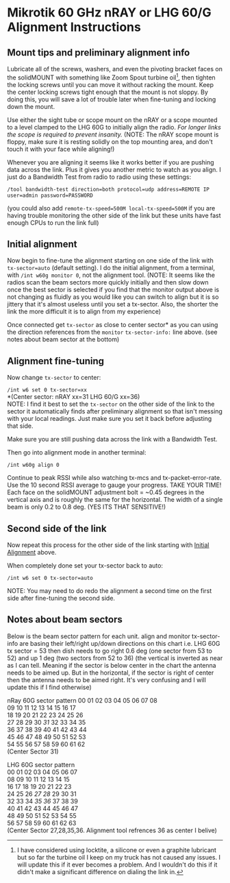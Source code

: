 # Mikrotik 60 GHz nRAY or LHG 60/G Alignment Instructions

## Mount tips and preliminary alignment info
Lubricate all of the screws, washers, and even the pivoting bracket faces on the solidMOUNT with something like Zoom Spout turbine oil[^1], then tighten the locking screws until you can move it without racking the mount. Keep the center locking screws tight enough that the mount is not sloppy. By doing this, you will save a lot of trouble later when fine-tuning and locking down the mount.

Use either the sight tube or scope mount on the nRAY or a scope mounted to a level clamped to the LHG 60G to initially align the radio. *For longer links the scope is required to prevent insanity.* (NOTE: The nRAY scope mount is floppy, make sure it is resting solidly on the top mounting area, and don't touch it with your face while aligning!)

Whenever you are aligning it seems like it works better if you are pushing data across the link. Plus it gives you another metric to watch as you align. I just do a Bandwidth Test from radio to radio using these settings:

`/tool bandwidth-test direction=both protocol=udp address=REMOTE IP user=admin password=PASSWORD`

(you could also add `remote-tx-speed=500M local-tx-speed=500M` if you are having trouble monitoring the other side of the link but these units have fast enough CPUs to run the link full)

## Initial alignment

Now begin to fine-tune the alignment starting on one side of the link with `tx-sector=auto` (default setting). I do the initial alignment, from a terminal, with `/int w60g monitor 0`, not the alignment tool. (NOTE: It seems like the radios scan the beam sectors more quickly initially and then slow down once the best sector is selected if you find that the monitor output above is not changing as fluidly as you would like you can switch to align but it is so jittery that it's almost useless until you set a tx-sector. Also, the shorter the link the more difficult it is to align from my experience)

Once connected get `tx-sector` as close to center sector* as you can using the direction references from the `monitor` `tx-sector-info:` line above. (see notes about beam sector at the bottom)

## Alignment fine-tuning

Now change `tx-sector` to center:

`/int w6 set 0 tx-sector=xx`  
*(Center sector: nRAY xx=31 LHG 60/G xx=36)  
NOTE: I find it best to set the `tx-sector` on the other side of the link to the sector it automatically finds after preliminary alignment so that isn't messing with your local readings. Just make sure you set it back before adjusting that side.

Make sure you are still pushing data across the link with a Bandwidth Test.

Then go into alignment mode in another terminal:

`/int w60g align 0`

Continue to peak RSSI while also watching tx-mcs and tx-packet-error-rate. Use the 10 second RSSI average to gauge your progress. TAKE YOUR TIME!
Each face on the solidMOUNT adjustment bolt = ~0.45 degrees in the vertical axis and is roughly the same for the horizontal. The width of a single beam is only 0.2 to 0.8 deg. (YES ITS THAT SENSITIVE!)

## Second side of the link
Now repeat this process for the other side of the link starting with [Initial Alignment](https://github.com/carlanwray/Mikrotik-60-GHz-Alignment/edit/main/README.md#initial-alignment) above.

When completely done set your tx-sector back to auto:

`/int w6 set 0 tx-sector=auto`

NOTE: You may need to do redo the alignment a second time on the first side after fine-tuning the second side.

## Notes about beam sectors

Below is the beam sector pattern for each unit. align and monitor tx-sector-info are basing their left/right up/down directions on this chart i.e. LHG 60G tx sector = 53 then dish needs to go right 0.6 deg (one sector from 53 to 52) and up 1 deg (two sectors from 52 to 36) (the vertical is inverted as near as I can tell. Meaning if the sector is below center in the chart the antenna needs to be aimed up. But in the horizontal, if the sector is right of center then the antenna needs to be aimed right. It's very confusing and I will update this if I find otherwise)

nRay 60G sector pattern
00 01 02 03 04 05 06 07 08  
09 10 11 12 13 14 15 16 17  
18 19 20 21 22 23 24 25 26  
27 28 29 30 *31* 32 33 34 35  
36 37 38 39 40 41 42 43 44  
45 46 47 48 49 50 51 52 53  
54 55 56 57 58 59 60 61 62  
(Center Sector 31)  

LHG 60G sector pattern  
00 01 02 03 04 05 06 07  
08 09 10 11 12 13 14 15  
16 17 18 19 20 21 22 23  
24 25 26 *27* *28* 29 30 31  
32 33 34 *35* *36* 37 38 39  
40 41 42 43 44 45 46 47  
48 49 50 51 52 53 54 55  
56 57 58 59 60 61 62 63  
(Center Sector 27,28,35,36. Alignment tool refrences 36 as center I belive)  

[^1]: I have considered using locktite, a silicone or even a graphite lubricant but so far the turbine oil I keep on my truck has not caused any issues. I will update this if it ever becomes a problem. And I wouldn't do this if it didn't make a significant difference on dialing the link in.
